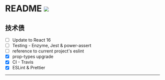 # README [![][Badges: Travis CI]][Links: Travis CI]

## 技术债

* [ ] Update to React 16
* [ ] Testing - Enzyme, Jest & power-assert
* [ ] reference to current project's eslint
* [x] prop-types upgrade 
* [x] CI - Travis
* [x] ESLint & Prettier

---

[Badges: Travis CI]: https://travis-ci.org/linesh-simplicity/basic-react.svg?branch=master
[Links: Travis CI]: https://travis-ci.org/linesh-simplicity/basic-react

